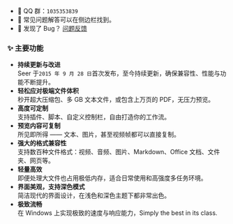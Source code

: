 -   🐧 QQ 群：`1035353839`
-   📖 常见问题解答可以在侧边栏找到。
-   🐞 发现了 Bug？ [问题反馈](https://github.com/ccseer/Seer-Feedback-CN/issues)

### ✨ 主要功能

-   **持续更新与改进**  
    Seer 于`2015 年 9 月 28 日`首次发布，至今持续更新，确保兼容性、性能与功能不断提升。
-   **轻松应对极端文件体积**  
    秒开超大压缩包、多 GB 文本文件，或包含上万页的 PDF，无压力预览。
-   **高度可定制**  
    支持插件、脚本、自定义控制栏，自由打造你的工作流。
-   **预览内容可复制**  
    所见即所得 —— 文本、图片，甚至视频帧都可以直接复制。
-   **强大的格式兼容性**  
    支持数百种文件格式：视频、音频、图片、Markdown、Office 文档、文件夹、网页等。
-   **轻量高效**  
    即便处理大文件也占用极低内存，适合日常使用和高强度多任务环境。
-   **界面美观，支持深色模式**  
     简洁现代的界面设计，在浅色和深色主题下都非常出色。
-   **极致流畅**  
    在 Windows 上实现极致的速度与响应能力，Simply the best in its class.
